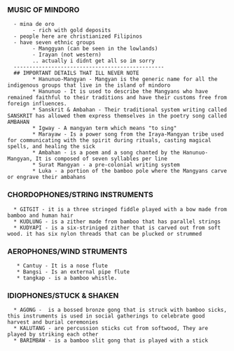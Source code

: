 ### MUSIC OF MINDORO
      - mina de oro
            - rich with gold deposits
      - people here are christianized Filipinos
      - have seven ethnic groups
            - Manggyan (can be seen in the lowlands)
            - Irayan (not western)
            .. actually i didnt get all so im sorry
      ------------------------------------------------
      ## IMPORTANT DETAILS THAT ILL NEVER NOTE 
            * Hanunuo-Mangyan - Mangyan is the generic name for all the indigenous groups that live in the island of mindoro
            * Hanunuo - It is used to describe the Mangyans who have remained faithful to their traditions and have their customs free from foreign influences.
            * Sanskrit & Ambahan - Their traditional system writing called SANSKRIT has allowed them express themselves in the poetry song called AMBAHAN
            * Igway - A mangyan term which means "to sing"
            * Marayaw - Is a power song from the Iraya-Mangyan tribe used for communicating with the spirit during rituals, casting magical spells, and healing the sick
            * Ambahan - is a poem and a song chanted by the Hanunuo-Mangyan, It is composed of seven syllables per line
            * Surat Mangyan - a pre-colonial writing system
            * Luka - a portion of the bamboo pole where the Mangyans carve or engrave their ambahans

### CHORDOPHONES/STRING INSTRUMENTS
      * GITGIT - it is a three stringed fiddle played with a bow made from bamboo and human hair 
      * KUDLUNG - is a zither made from bamboo that has parallel strings
      * KUDYAPI - is a six-striniged zither that is carved out from soft wood. it has six nylon threads that can be plucked or strummed

### AEROPHONES/WIND STRUMENTS
       * Cantuy - It is a nose flute
       * Bangsi - Is an external pipe flute
       * tangkap - is a bamboo whistle.
       
### IDIOPHONES/STUCK & SHAKEN
      * AGONG -  is a bossed bronze gong that is struck with bamboo sicks, this instruments is used in social gatherings to celebrate good harvest and burial ceremonies
      * KALUTANG - are percussion sticks cut from softwood, They are played by striking each other
      * BARIMBAW - is a bamboo slit gong that is played with a stick
